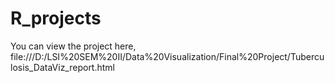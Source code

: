 # R_projects

You can view the project here, file:///D:/LSI%20SEM%20II/Data%20Visualization/Final%20Project/Tuberculosis_DataViz_report.html
